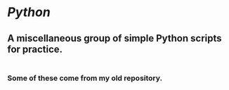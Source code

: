 # ***Python***
## A miscellaneous group of simple Python scripts for practice.

### **<br>Some of these come from my old repository.**